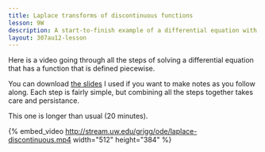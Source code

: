 ```yaml
---
title: Laplace transforms of discontinuous functions
lesson: 9W
description: A start-to-finish example of a differential equation with a discontinuous function. Section 6.4.
layout: 307au12-lesson
---
```


Here is a video going through all the steps of solving a differential equation that has a function that is defined piecewise.

You can download [the slides][1] I used if you want to make notes as you follow along. Each step is fairly simple, but combining all the steps together takes care and persistance.

This one is longer than usual (20 minutes).

{% embed_video http://stream.uw.edu/grigg/ode/laplace-discontinuous.mp4 width="512" height="384" %}

[1]: laplace-discontinuous.pdf
